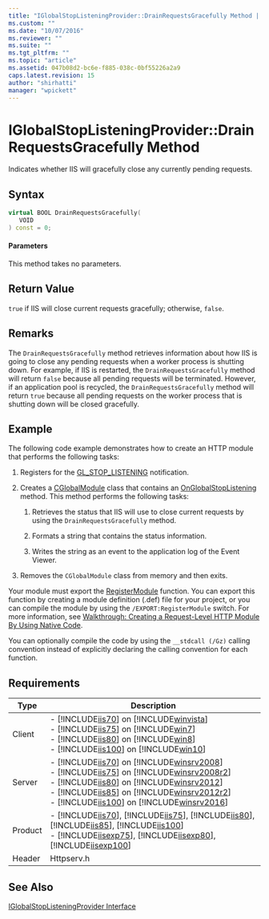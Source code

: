 ```yaml
---
title: "IGlobalStopListeningProvider::DrainRequestsGracefully Method | Microsoft Docs"
ms.custom: ""
ms.date: "10/07/2016"
ms.reviewer: ""
ms.suite: ""
ms.tgt_pltfrm: ""
ms.topic: "article"
ms.assetid: 047b08d2-bc6e-f885-038c-0bf55226a2a9
caps.latest.revision: 15
author: "shirhatti"
manager: "wpickett"
---
```

# IGlobalStopListeningProvider::DrainRequestsGracefully Method
Indicates whether IIS will gracefully close any currently pending requests.  
  
## Syntax  
  
```cpp  
virtual BOOL DrainRequestsGracefully(  
   VOID  
) const = 0;  
```  
  
#### Parameters  
 This method takes no parameters.  
  
## Return Value  
 `true` if IIS will close current requests gracefully; otherwise, `false`.  
  
## Remarks  
 The `DrainRequestsGracefully` method retrieves information about how IIS is going to close any pending requests when a worker process is shutting down. For example, if IIS is restarted, the `DrainRequestsGracefully` method will return `false` because all pending requests will be terminated. However, if an application pool is recycled, the `DrainRequestsGracefully` method will return `true` because all pending requests on the worker process that is shutting down will be closed gracefully.  
  
## Example  
 The following code example demonstrates how to create an HTTP module that performs the following tasks:  
  
1.  Registers for the [GL_STOP_LISTENING](../../../webdevelopment-reference\native-code-api\webdev-native-api-reference/request-processing-constants.md) notification.  
  
2.  Creates a [CGlobalModule](../../../webdevelopment-reference\native-code-api\webdev-native-api-reference/cglobalmodule-class.md) class that contains an [OnGlobalStopListening](../../../webdevelopment-reference\native-code-api\webdev-native-api-reference/cglobalmodule-onglobalstoplistening-method.md) method. This method performs the following tasks:  
  
    1.  Retrieves the status that IIS will use to close current requests by using the `DrainRequestsGracefully` method.  
  
    2.  Formats a string that contains the status information.  
  
    3.  Writes the string as an event to the application log of the Event Viewer.  
  
3.  Removes the `CGlobalModule` class from memory and then exits.  
  
<!-- TODO: review snippet reference  [!CODE [IGlobalStopListeningProviderDrainRequestsGracefully#1](IGlobalStopListeningProviderDrainRequestsGracefully#1)]  -->  
  
 Your module must export the [RegisterModule](../../../webdevelopment-reference\native-code-api\webdev-native-api-reference/pfn-registermodule-function.md) function. You can export this function by creating a module definition (.def) file for your project, or you can compile the module by using the `/EXPORT:RegisterModule` switch. For more information, see [Walkthrough: Creating a Request-Level HTTP Module By Using Native Code](../../../webdevelopment-reference\native-code-development-overview\native-code-dev-overview/walkthrough-creating-a-request-level-http-module-by-using-native-code.md).  
  
 You can optionally compile the code by using the `__stdcall (/Gz)` calling convention instead of explicitly declaring the calling convention for each function.  
  
## Requirements  
  
|Type|Description|  
|----------|-----------------|  
|Client|-   [!INCLUDE[iis70](../../../wmi-provider/includes/iis70-md.md)] on [!INCLUDE[winvista](../../../wmi-provider/includes/winvista-md.md)]<br />-   [!INCLUDE[iis75](../../../wmi-provider/includes/iis75-md.md)] on [!INCLUDE[win7](../../../wmi-provider/includes/win7-md.md)]<br />-   [!INCLUDE[iis80](../../../wmi-provider/includes/iis80-md.md)] on [!INCLUDE[win8](../../../wmi-provider/includes/win8-md.md)]<br />-   [!INCLUDE[iis100](../../../wmi-provider/includes/iis100-md.md)] on [!INCLUDE[win10](../../../wmi-provider/includes/win10-md.md)]|  
|Server|-   [!INCLUDE[iis70](../../../wmi-provider/includes/iis70-md.md)] on [!INCLUDE[winsrv2008](../../../wmi-provider/includes/winsrv2008-md.md)]<br />-   [!INCLUDE[iis75](../../../wmi-provider/includes/iis75-md.md)] on [!INCLUDE[winsrv2008r2](../../../wmi-provider/includes/winsrv2008r2-md.md)]<br />-   [!INCLUDE[iis80](../../../wmi-provider/includes/iis80-md.md)] on [!INCLUDE[winsrv2012](../../../wmi-provider/includes/winsrv2012-md.md)]<br />-   [!INCLUDE[iis85](../../../wmi-provider/includes/iis85-md.md)] on [!INCLUDE[winsrv2012r2](../../../wmi-provider/includes/winsrv2012r2-md.md)]<br />-   [!INCLUDE[iis100](../../../wmi-provider/includes/iis100-md.md)] on [!INCLUDE[winsrv2016](../../../wmi-provider/includes/winsrv2016-md.md)]|  
|Product|-   [!INCLUDE[iis70](../../../wmi-provider/includes/iis70-md.md)], [!INCLUDE[iis75](../../../wmi-provider/includes/iis75-md.md)], [!INCLUDE[iis80](../../../wmi-provider/includes/iis80-md.md)], [!INCLUDE[iis85](../../../wmi-provider/includes/iis85-md.md)], [!INCLUDE[iis100](../../../wmi-provider/includes/iis100-md.md)]<br />-   [!INCLUDE[iisexp75](../../../webdevelopment-reference\native-code-api\webdev-native-api-reference/includes/iisexp75-md.md)], [!INCLUDE[iisexp80](../../../webdevelopment-reference\native-code-api\webdev-native-api-reference/includes/iisexp80-md.md)], [!INCLUDE[iisexp100](../../../webdevelopment-reference\native-code-api\webdev-native-api-reference/includes/iisexp100-md.md)]|  
|Header|Httpserv.h|  
  
## See Also  
 [IGlobalStopListeningProvider Interface](../../../webdevelopment-reference\native-code-api\webdev-native-api-reference/iglobalstoplisteningprovider-interface.md)